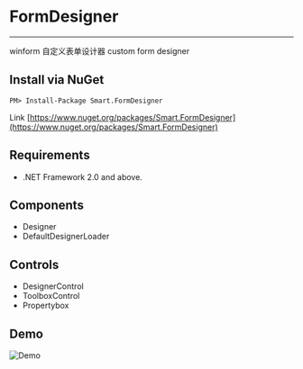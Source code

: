 # FormDesigner
------------
winform 自定义表单设计器 custom form designer

Install via NuGet
------------
```
PM> Install-Package Smart.FormDesigner
```
Link [https://www.nuget.org/packages/Smart.FormDesigner](https://www.nuget.org/packages/Smart.FormDesigner)

Requirements
------------
* .NET Framework 2.0 and above.

Components
------------
  * Designer
  * DefaultDesignerLoader

Controls
------------
* DesignerControl
* ToolboxControl
* Propertybox

Demo
------------
![Demo](https://github.com/SmallAnts/FormDesigner.Demo/blob/master/images/demo1.png)
